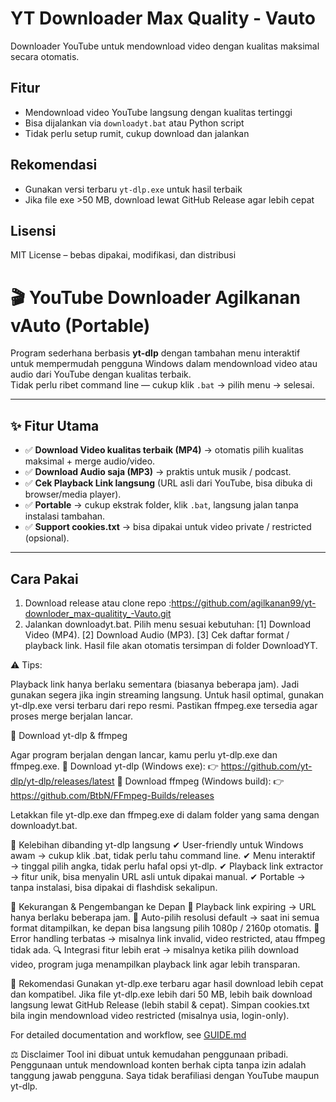 # YT Downloader Max Quality - Vauto

Downloader YouTube untuk mendownload video dengan kualitas maksimal secara otomatis.

## Fitur
- Mendownload video YouTube langsung dengan kualitas tertinggi
- Bisa dijalankan via `downloadyt.bat` atau Python script
- Tidak perlu setup rumit, cukup download dan jalankan


## Rekomendasi
- Gunakan versi terbaru `yt-dlp.exe` untuk hasil terbaik
- Jika file exe >50 MB, download lewat GitHub Release agar lebih cepat

## Lisensi
MIT License – bebas dipakai, modifikasi, dan distribusi




# 🎬 YouTube Downloader Agilkanan vAuto (Portable)

Program sederhana berbasis **yt-dlp** dengan tambahan menu interaktif untuk mempermudah pengguna Windows dalam mendownload video atau audio dari YouTube dengan kualitas terbaik.  
Tidak perlu ribet command line — cukup klik `.bat` → pilih menu → selesai.

---

## ✨ Fitur Utama
- ✅ **Download Video kualitas terbaik (MP4)** → otomatis pilih kualitas maksimal + merge audio/video.  
- ✅ **Download Audio saja (MP3)** → praktis untuk musik / podcast.  
- ✅ **Cek Playback Link langsung** (URL asli dari YouTube, bisa dibuka di browser/media player).  
- ✅ **Portable** → cukup ekstrak folder, klik `.bat`, langsung jalan tanpa instalasi tambahan.  
- ✅ **Support cookies.txt** → bisa dipakai untuk video private / restricted (opsional).  

---

## Cara Pakai
1. Download release atau clone repo :https://github.com/agilkanan99/yt-downloder_max-qualitity_-Vauto.git
2. Jalankan downloadyt.bat.
Pilih menu sesuai kebutuhan:
[1] Download Video (MP4).
[2] Download Audio (MP3).
[3] Cek daftar format / playback link.
Hasil file akan otomatis tersimpan di folder DownloadYT.

⚠️ Tips:

Playback link hanya berlaku sementara (biasanya beberapa jam). Jadi gunakan segera jika ingin streaming langsung.
Untuk hasil optimal, gunakan yt-dlp.exe versi terbaru dari repo resmi.
Pastikan ffmpeg.exe tersedia agar proses merge berjalan lancar.

📌 Download yt-dlp & ffmpeg

Agar program berjalan dengan lancar, kamu perlu yt-dlp.exe dan ffmpeg.exe.
🔽 Download yt-dlp (Windows exe):
👉 https://github.com/yt-dlp/yt-dlp/releases/latest
🔽 Download ffmpeg (Windows build):
👉 https://github.com/BtbN/FFmpeg-Builds/releases

Letakkan file yt-dlp.exe dan ffmpeg.exe di dalam folder yang sama dengan downloadyt.bat.

📌 Kelebihan dibanding yt-dlp langsung
✔ User-friendly untuk Windows awam → cukup klik .bat, tidak perlu tahu command line.
✔ Menu interaktif → tinggal pilih angka, tidak perlu hafal opsi yt-dlp.
✔ Playback link extractor → fitur unik, bisa menyalin URL asli untuk dipakai manual.
✔ Portable → tanpa instalasi, bisa dipakai di flashdisk sekalipun.

📌 Kekurangan & Pengembangan ke Depan
🔄 Playback link expiring → URL hanya berlaku beberapa jam.
🎯 Auto-pilih resolusi default → saat ini semua format ditampilkan, ke depan bisa langsung pilih 1080p / 2160p otomatis.
🛑 Error handling terbatas → misalnya link invalid, video restricted, atau ffmpeg tidak ada.
🔍 Integrasi fitur lebih erat → misalnya ketika pilih download video, program juga menampilkan playback link agar lebih transparan.


📌 Rekomendasi
Gunakan yt-dlp.exe terbaru agar hasil download lebih cepat dan kompatibel.
Jika file yt-dlp.exe lebih dari 50 MB, lebih baik download langsung lewat GitHub Release (lebih stabil & cepat).
Simpan cookies.txt bila ingin mendownload video restricted (misalnya usia, login-only).

For detailed documentation and workflow, see [GUIDE.md](GUIDE.md)



⚖️ Disclaimer
Tool ini dibuat untuk kemudahan penggunaan pribadi.
Penggunaan untuk mendownload konten berhak cipta tanpa izin adalah tanggung jawab pengguna.
Saya tidak berafiliasi dengan YouTube maupun yt-dlp.


